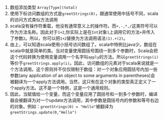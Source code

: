 1. 数组添加类型 `Array[Type](total)`
2. 使用下标访问数组的方式是`greetStrings(0)`，跟通常使用中括号不同，scala的访问方式类似方法调用
3. scala没有操作符重载，他没有通常意义上的操作符。而`+,-,*,/`这类符号可以作为方法名称。因此对于`1+2`,你实际上是在`Int`对象`1`上调用它的方法`+`并传入了参数`2`。所以，你可以把`1+2`替换为方法调用语法`(1).+(2)`。
4. 由上，可以知道scala使用小括号访问数组了。scala中特例比java少。数组在scala中就是简单的类。当对变量使用圆括号围绕一到多个参数时，Scala会把这个代码转换为使用变量调用一个名字叫`apply`的方法。所以`greetStrings(i)`等价于`greetStrings.apply(i)`。因此，访问数组的元素对于scala来说就是一个方法调用。这个原则并不仅仅限制于数组：对一个对象应用圆括号内加一些参数(any application of an object to some arguments in parentheses)会被翻译为一个apply方法调用。当然，这只有在这个对象的类型真正定义了一个apply方法。这不是一个特例，这是一个通用规则。
5. 因此，当赋值给一个变量，而这个变量应用了圆括号和一到多个参数时，编译器会被翻译为对一个update方法调用，其中参数是圆括号内的参数和等号右边的对象。例如：`greetStrings(0) = "Hello"`被翻译为`greetStrings.update(0,"Hello")`